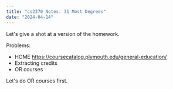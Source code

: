 ```yaml
---
title: "cs2370 Notes: 31 Most Degrees"
date: "2024-04-14"
---
```


Let's give a shot at a version of the homework.


Problems:

 - HOME https://coursecatalog.plymouth.edu/general-education/
 - Extracting credits
 - OR courses

Let's do OR courses first.
